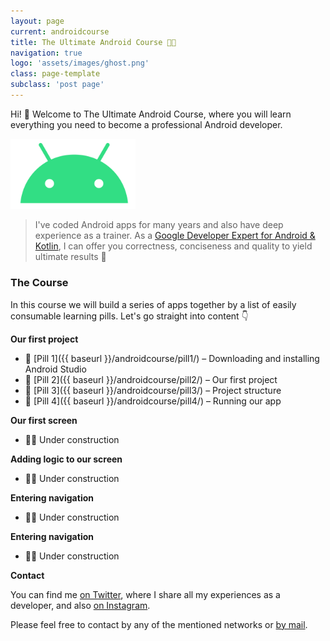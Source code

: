```yaml
---
layout: page
current: androidcourse
title: The Ultimate Android Course 👨‍🏫
navigation: true
logo: 'assets/images/ghost.png'
class: page-template
subclass: 'post page'
---
```


Hi! 👋 Welcome to The Ultimate Android Course, where you will learn everything you need to become a professional Android developer.

<img src="../assets/images/androidlogo2.png" alt="My portrait pic" style="width:200px;">

> I've coded Android apps for many years and also have deep experience as a trainer. As a <a href="https://developers.google.com/community/experts/directory/profile/profile-jorge_castillo">Google Developer Expert for Android & Kotlin</a>, I can offer you correctness, conciseness and quality to yield ultimate results 🚀

### The Course

In this course we will build a series of apps together by a list of easily consumable learning pills. Let's go straight into content 👇

**Our first project**

* 💊 [Pill 1]({{ baseurl }}/androidcourse/pill1/) – Downloading and installing Android Studio
* 💊 [Pill 2]({{ baseurl }}/androidcourse/pill2/) – Our first project
* 💊 [Pill 3]({{ baseurl }}/androidcourse/pill3/) – Project structure
* 💊 [Pill 4]({{ baseurl }}/androidcourse/pill4/) – Running our app

**Our first screen**

* 👷‍♂️ Under construction

**Adding logic to our screen**

* 👷‍♂️ Under construction

**Entering navigation**

* 👷‍♂️ Under construction

**Entering navigation**

* 👷‍♂️ Under construction

**Contact**

You can find me [on Twitter](https://www.twitter.com/JorgeCastilloPR), where I share all my experiences as a developer, and also [on Instagram](https://www.instagram.com/jorgecastillopr).


Please feel free to contact by any of the mentioned networks or [by mail](mailto:jorge.castillo.prz@gmail.com).
